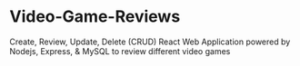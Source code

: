 # Video-Game-Reviews
Create, Review, Update, Delete (CRUD) React Web Application powered by Nodejs, Express, &amp; MySQL to review different video games
